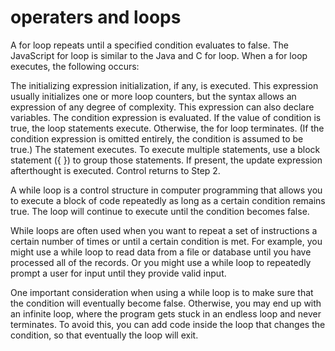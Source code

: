 # operaters and loops

A for loop repeats until a specified condition evaluates to false. The JavaScript for loop is similar to the Java and C for loop.
When a for loop executes, the following occurs:

The initializing expression initialization, if any, is executed. This expression usually initializes one or more loop counters, but the syntax allows an expression of any degree of complexity. This expression can also declare variables.
The condition expression is evaluated. If the value of condition is true, the loop statements execute. Otherwise, the for loop terminates. (If the condition expression is omitted entirely, the condition is assumed to be true.)
The statement executes. To execute multiple statements, use a block statement ({ }) to group those statements.
If present, the update expression afterthought is executed.
Control returns to Step 2.

A while loop is a control structure in computer programming that allows you to execute a block of code repeatedly as long as a certain condition remains true. The loop will continue to execute until the condition becomes false.

While loops are often used when you want to repeat a set of instructions a certain number of times or until a certain condition is met. For example, you might use a while loop to read data from a file or database until you have processed all of the records. Or you might use a while loop to repeatedly prompt a user for input until they provide valid input.

One important consideration when using a while loop is to make sure that the condition will eventually become false. Otherwise, you may end up with an infinite loop, where the program gets stuck in an endless loop and never terminates. To avoid this, you can add code inside the loop that changes the condition, so that eventually the loop will exit.
